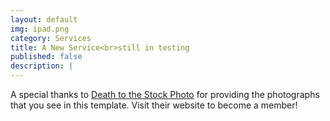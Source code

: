 ```yaml
---
layout: default
img: ipad.png
category: Services
title: A New Service<br>still in testing
published: false
description: |
---
```

  A special thanks to [Death to the Stock Photo](http://join.deathtothestockphoto.com/) for providing the photographs that you see in this template.  Visit their website to become a member!